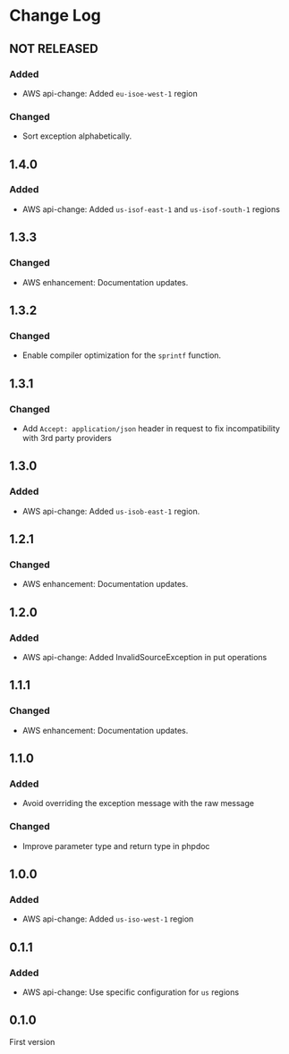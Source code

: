 # Change Log

## NOT RELEASED

### Added

- AWS api-change: Added `eu-isoe-west-1` region

### Changed

- Sort exception alphabetically.

## 1.4.0

### Added

- AWS api-change: Added `us-isof-east-1` and `us-isof-south-1` regions

## 1.3.3

### Changed

- AWS enhancement: Documentation updates.

## 1.3.2

### Changed

- Enable compiler optimization for the `sprintf` function.

## 1.3.1

### Changed

- Add `Accept: application/json` header in request to fix incompatibility with 3rd party providers

## 1.3.0

### Added

- AWS api-change: Added `us-isob-east-1` region.

## 1.2.1

### Changed

- AWS enhancement: Documentation updates.

## 1.2.0

### Added

- AWS api-change: Added InvalidSourceException in put operations

## 1.1.1

### Changed

- AWS enhancement: Documentation updates.

## 1.1.0

### Added

- Avoid overriding the exception message with the raw message

### Changed

- Improve parameter type and return type in phpdoc

## 1.0.0

### Added

- AWS api-change: Added `us-iso-west-1` region

## 0.1.1

### Added

- AWS api-change: Use specific configuration for `us` regions

## 0.1.0

First version
